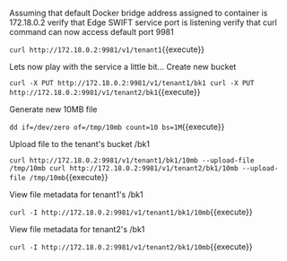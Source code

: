 Assuming that default Docker bridge address assigned to container is 172.18.0.2 verify that Edge SWIFT service port is listening verify that curl command can now access default port 9981

`
curl http://172.18.0.2:9981/v1/tenant1
`{{execute}}

Lets now play with the service a little bit... Create new bucket

`
curl -X PUT http://172.18.0.2:9981/v1/tenant1/bk1
curl -X PUT http://172.18.0.2:9981/v1/tenant2/bk1
`{{execute}}

Generate new 10MB file

`
dd if=/dev/zero of=/tmp/10mb count=10 bs=1M
`{{execute}}

Upload file to the tenant's bucket /bk1

`
curl http://172.18.0.2:9981/v1/tenant1/bk1/10mb --upload-file /tmp/10mb
curl http://172.18.0.2:9981/v1/tenant2/bk1/10mb --upload-file /tmp/10mb
`{{execute}}

View file metadata for tenant1's /bk1

`
curl -I http://172.18.0.2:9981/v1/tenant1/bk1/10mb
`{{execute}}

View file metadata for tenant2's /bk1

`
curl -I http://172.18.0.2:9981/v1/tenant2/bk1/10mb
`{{execute}}
